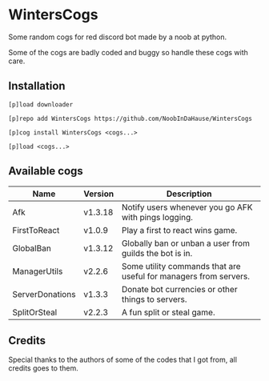 # WintersCogs

Some random cogs for red discord bot made by a noob at python.

Some of the cogs are badly coded and buggy so handle these cogs with care.

## Installation

```
[p]load downloader

[p]repo add WintersCogs https://github.com/NoobInDaHause/WintersCogs

[p]cog install WintersCogs <cogs...>

[p]load <cogs...>
```

## Available cogs

| Name            |  Version  | Description                                                      |
| --------------- | --------- | ---------------------------------------------------------------- |
| Afk             |  v1.3.18  | Notify users whenever you go AFK with pings logging.             |
| FirstToReact    |  v1.0.9   | Play a first to react wins game.                                 |
| GlobalBan       |  v1.3.12  | Globally ban or unban a user from guilds the bot is in.          |
| ManagerUtils    |  v2.2.6   | Some utility commands that are useful for managers from servers. |
| ServerDonations |  v1.3.3   | Donate bot currencies or other things to servers.                |
| SplitOrSteal    |  v2.2.3   | A fun split or steal game.                                       |

## Credits

Special thanks to the authors of some of the codes that I got from, all credits goes to them.